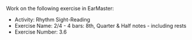 Work on the following exercise in EarMaster:
- Activity: Rhythm Sight-Reading
- Exercise Name: 2/4 - 4 bars: 8th, Quarter & Half notes - including rests
- Exercise Number: 3.6
